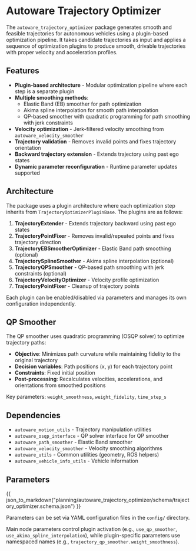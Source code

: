 # Autoware Trajectory Optimizer

The `autoware_trajectory_optimizer` package generates smooth and feasible trajectories for autonomous vehicles using a plugin-based optimization pipeline. It takes candidate trajectories as input and applies a sequence of optimization plugins to produce smooth, drivable trajectories with proper velocity and acceleration profiles.

## Features

- **Plugin-based architecture** - Modular optimization pipeline where each step is a separate plugin
- **Multiple smoothing methods**:
  - Elastic Band (EB) smoother for path optimization
  - Akima spline interpolation for smooth path interpolation
  - QP-based smoother with quadratic programming for path smoothing with jerk constraints
- **Velocity optimization** - Jerk-filtered velocity smoothing from `autoware_velocity_smoother`
- **Trajectory validation** - Removes invalid points and fixes trajectory orientation
- **Backward trajectory extension** - Extends trajectory using past ego states
- **Dynamic parameter reconfiguration** - Runtime parameter updates supported

## Architecture

The package uses a plugin architecture where each optimization step inherits from `TrajectoryOptimizerPluginBase`. The plugins are as follows:

1. **TrajectoryExtender** - Extends trajectory backward using past ego states
2. **TrajectoryPointFixer** - Removes invalid/repeated points and fixes trajectory direction
3. **TrajectoryEBSmootherOptimizer** - Elastic Band path smoothing (optional)
4. **TrajectorySplineSmoother** - Akima spline interpolation (optional)
5. **TrajectoryQPSmoother** - QP-based path smoothing with jerk constraints (optional)
6. **TrajectoryVelocityOptimizer** - Velocity profile optimization
7. **TrajectoryPointFixer** - Cleanup of trajectory points

Each plugin can be enabled/disabled via parameters and manages its own configuration independently.

## QP Smoother

The QP smoother uses quadratic programming (OSQP solver) to optimize trajectory paths:

- **Objective**: Minimizes path curvature while maintaining fidelity to the original trajectory
- **Decision variables**: Path positions (x, y) for each trajectory point
- **Constraints**: Fixed initial position
- **Post-processing**: Recalculates velocities, accelerations, and orientations from smoothed positions

Key parameters: `weight_smoothness`, `weight_fidelity`, `time_step_s`

## Dependencies

- `autoware_motion_utils` - Trajectory manipulation utilities
- `autoware_osqp_interface` - QP solver interface for QP smoother
- `autoware_path_smoother` - Elastic Band smoother
- `autoware_velocity_smoother` - Velocity smoothing algorithms
- `autoware_utils` - Common utilities (geometry, ROS helpers)
- `autoware_vehicle_info_utils` - Vehicle information

## Parameters

{{ json_to_markdown("planning/autoware_trajectory_optimizer/schema/trajectory_optimizer.schema.json") }}

Parameters can be set via YAML configuration files in the `config/` directory.

Main node parameters control plugin activation (e.g., `use_qp_smoother`, `use_akima_spline_interpolation`), while plugin-specific parameters use namespaced names (e.g., `trajectory_qp_smoother.weight_smoothness`).
